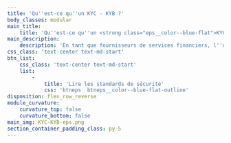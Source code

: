```yaml
---
title: 'Qu''est-ce qu''un KYC - KYB ?'
body_classes: modular
main_title:
    title: 'Qu''est-ce qu''un <strong class="eps__color--blue-flat">KYC - KYB ?</strong>'
main_description:
    description: 'En tant que fournisseurs de services financiers, l''un des impératifs de conformité obligatoires que vous avez à remplir est d''effectuer le processus de KYC et de KYB pour enrôler vos clients. Know your Customer/Know your Business sont des normes anti-corruption qui vérifient la conformité de vos clients (individu et entreprises) pour prévenir des usurpations d’identité, du blanchiment d’argent, de la fraude et du financement du terrorisme. L''objectif est de sécuriser au maximum les transactions financières.'
css_class: 'text-center text-md-start'
btn_list:
    css_class: 'text-center text-md-start'
    list:
        -
            title: 'Lire les standards de sécurité'
            css: 'btneps  btneps__color--blue-flat-outline'
disposition: flex_row_reverse
module_curvature:
    curvature_top: false
    curvature_bottom: false
main_img: KYC-KYB-eps.png
section_container_padding_class: py-5
---
```


